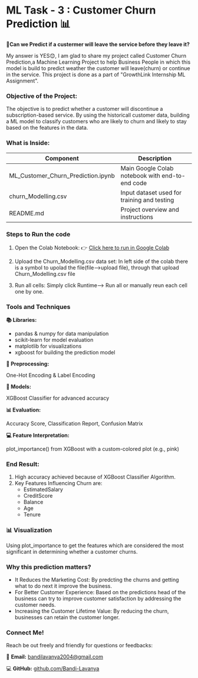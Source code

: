 # **ML Task - 3 : Customer Churn Prediction 📊**
**🤔Can we Predict if a custermer will leave the service before they leave it?**

My answer is YES😊, I am glad to share my project called  Customer Churn Prediction,a Machine Learning Project to help Business People in which this model is build to predict weather the customer will leave(churn) or continue in the service.
This project is done as a part of "GrowthLink Internship ML Assignment".

### **Objective of the Project:**
The objective is to predict whether a customer will discontinue a subscription-based service.
By using the historicall customer data, building a ML model to classify customers who are likely to churn and likely to stay based on the features in the data.

### **What is Inside:**
| Component           | Description                                         |
|---------------------|-----------------------------------------------------|
| ML_Customer_Churn_Prediction.ipynb   | Main Google Colab notebook with end-to-end code     |
| churn_Modelling.csv      | Input dataset used for training and testing         |
| README.md           | Project overview and instructions                   |

### **Steps to Run the code**
1. Open the Colab Notebook:
   👉 [Click here to run in Google Colab](https://colab.research.google.com/github/Bandi-Lavanya/ML-Assignment/blob/main/ML_Customer_Churn_Prediction.ipynb)
   
2. Upload the Churn_Modelling.csv data set:
   In left side of the colab there is a symbol to upolad the file(file-->upload file), through that upload Churn_Modelling.csv file
   
3. Run all cells:
   Simply click Runtime--> Run all or manually reun each cell one by one.

### **Tools and Techniques**
**📚 Libraries:** 

* pandas & numpy for data manipulation
* scikit-learn for model evaluation
* matplotlib for visualizations
* xgboost for building the prediction model

**🔄 Preprocessing:**

One-Hot Encoding & Label Encoding

**🤖 Models:**

XGBoost Classifier for advanced accuracy

**📊 Evaluation:**

Accuracy Score, Classification Report, Confusion Matrix

**💻 Feature Interpretation:**

plot_importance() from XGBoost with a custom-colored plot (e.g., pink)

### **End Result:**
1. High accuracy achieved because of XGBoost Classifier Algorithm.
2. Key Features Influencing Churn are:
   * EstimatedSalary
   * CreditScore
   * Balance
   * Age
   * Tenure

### **📊 Visualization**

Using plot_importance to get the features which are considered the most significant in determining whether a customer churns.

### **Why this prediction matters?**

* It Reduces the Marketing Cost: By predcting the churns and getting what to do next it improve the business.
* For Better Customer Experience: Based on the predictions head of the business can try to improve customer satisfaction by addressing the customer needs.
* Increasing the Customer Lifetime Value: By reducing the churn, businesses can retain the customer longer.

### **Connect Me!**

Reach be out freely and friendly for questions or feedbacks:

📧 **Email:** [bandilavanya2004@gmail.com](mailto:bandilavanya2004@gmail.com)  

💻 **GitHub:** [github.com/Bandi-Lavanya](https://github.com/Bandi-Lavanya)
